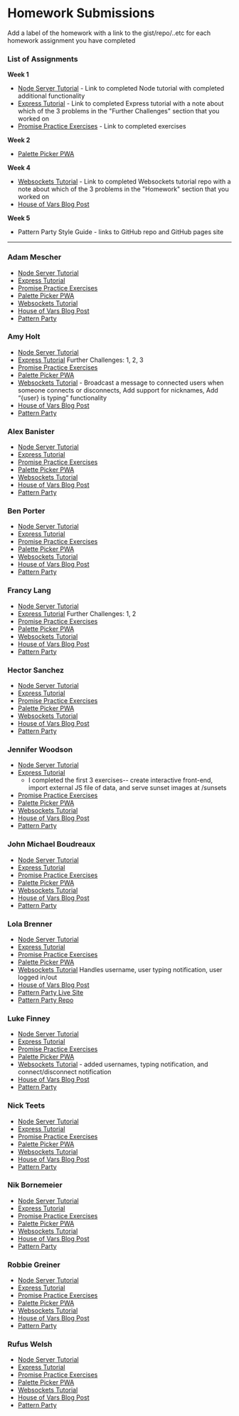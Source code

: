 # Homework Submissions

Add a label of the homework with a link to the gist/repo/..etc for each homework assignment you have completed

### List of Assignments

**Week 1**

* [Node Server Tutorial](http://frontend.turing.io/lessons/module-4/node-prework.html) - Link to completed Node tutorial with completed additional functionality
* [Express Tutorial](https://medium.com/@jaeger.rob/introduction-to-nodes-express-js-db5617047150) - Link to completed Express tutorial with a note about which of the 3 problems in the "Further Challenges" section that you worked on
* [Promise Practice Exercises](https://gist.github.com/robbiejaeger/dc8f55c1f9462741090862f736b82cab) - Link to completed exercises

**Week 2**

* [Palette Picker PWA]()

**Week 4**

* [Websockets Tutorial](https://socket.io/get-started/chat/) - Link to completed Websockets tutorial repo with a note about which of the 3 problems in the "Homework" section that you worked on
* [House of Vars Blog Post]()

**Week 5**

* Pattern Party Style Guide - links to GitHub repo and GitHub pages site

---

### Adam Mescher

* [Node Server Tutorial](https://github.com/AdamMescher/introduction-to-node.js)
* [Express Tutorial](https://github.com/AdamMescher/intro-to-express-js)
* [Promise Practice Exercises](https://github.com/AdamMescher/promises-practice)
* [Palette Picker PWA]()
* [Websockets Tutorial]()
* [House of Vars Blog Post](https://medium.com/@admescher/the-journey-of-a-thousand-commas-begins-with-a-single-commit-8b170b7a48c0)
* [Pattern Party]()

### Amy Holt

* [Node Server Tutorial](https://gist.github.com/ameseee/76ee39985995218f68917604bef92999)
* [Express Tutorial](https://github.com/ameseee/m4-express-prework) Further Challenges: 1, 2, 3
* [Promise Practice Exercises](https://repl.it/@ameseee/m4-promises-prework)
* [Palette Picker PWA](https://holt-palette-picker.herokuapp.com/)
* [Websockets Tutorial](https://github.com/ameseee/socket-chat) - Broadcast a message to connected users when someone connects or disconnects, Add support for nicknames, Add “{user} is typing” functionality
* [House of Vars Blog Post](https://medium.com/@ameseholt/how-i-stumbled-upon-microservice-architecture-2051d136dc2d)
* [Pattern Party]()

### Alex Banister

* [Node Server Tutorial](https://github.com/alexbanister/node-server-prework)
* [Express Tutorial](https://github.com/alexbanister/express-server-prework) 
* [Promise Practice Exercises](https://gist.github.com/alexbanister/7139ea6895097b62e95ecd4e26b8a7ff)
* [Palette Picker PWA](https://ahb-palette-picker.herokuapp.com/)
* [Websockets Tutorial]()
* [House of Vars Blog Post]()
* [Pattern Party]()

### Ben Porter

* [Node Server Tutorial](https://github.com/bbp5280/node_tutorial/blob/master/server.js)
* [Express Tutorial](https://github.com/bbp5280/express_tutorial/tree/master/public)
* [Promise Practice Exercises](https://repl.it/@bbp5280/Promise-Practice)
* [Palette Picker PWA](https://palette-picker-bp.herokuapp.com/)
* [Websockets Tutorial]()
* [House of Vars Blog Post](https://medium.com/@bbp5280/diving-into-open-source-a-first-experience-40f945a52b7b)
* [Pattern Party]()

### Francy Lang

* [Node Server Tutorial](https://gist.github.com/francylang/0a26460375ad3f50937aa6c1aee3c59e)
* [Express Tutorial](https://github.com/francylang/express-tutorial) Further Challenges: 1, 2
* [Promise Practice Exercises](https://repl.it/@francylang/promises)
* [Palette Picker PWA](https://lang-palette-picker.herokuapp.com/)
* [Websockets Tutorial](https://github.com/francylang/websockets)
* [House of Vars Blog Post](https://medium.com/@francy.lang/first-timer-1f77d51b9420)
* [Pattern Party]()

### Hector Sanchez

* [Node Server Tutorial]()
* [Express Tutorial]()
* [Promise Practice Exercises]()
* [Palette Picker PWA]()
* [Websockets Tutorial]()
* [House of Vars Blog Post]()
* [Pattern Party]()

### Jennifer Woodson

* [Node Server Tutorial](https://github.com/jenPlusPlus/m4-prework-node)
* [Express Tutorial](https://github.com/jenPlusPlus/m4-prework-express)
  * I completed the first 3 exercises-- create interactive front-end, import external JS file of data, and serve sunset images at /sunsets
* [Promise Practice Exercises](https://github.com/jenPlusPlus/m4-prework-promises)
* [Palette Picker PWA](https://jen-woodson-palette-picker.herokuapp.com/)
* [Websockets Tutorial]()
* [House of Vars Blog Post](https://medium.com/@jenwoodson/git-shit-my-first-open-source-contribution-a5b6c0b10bb1)
* [Pattern Party](https://jenplusplus.github.io/pattrn-party/)

### John Michael Boudreaux

* [Node Server Tutorial](https://github.com/johnmboudreaux/mod4-homework)
* [Express Tutorial](https://github.com/johnmboudreaux/mod4-express-server)
* [Promise Practice Exercises]()
* [Palette Picker PWA](https://jm-palette-picker.herokuapp.com/)
* [Websockets Tutorial](https://github.com/johnmboudreaux/Web-Sockets)
* [House of Vars Blog Post](https://medium.com/@jhnbdrx/my-first-open-source-contribution-88239a59653e)
* [Pattern Party]()

### Lola Brenner

* [Node Server Tutorial](https://github.com/lolakoala/mod4-prework-node-server)
* [Express Tutorial](https://github.com/lolakoala/mod4-prework-express-server)
* [Promise Practice Exercises](https://repl.it/@lolakoala/PromisesPractice)
* [Palette Picker PWA](https://lolas-palette-picker.herokuapp.com/)
* [Websockets Tutorial](https://github.com/lolakoala/websockets) Handles username, user typing notification, user logged in/out
* [House of Vars Blog Post](https://medium.com/@lolabrennerdev/contributing-to-open-source-as-a-coding-bootcamp-student-18fb9d96d254)
* [Pattern Party Live Site](https://lolakoala.github.io/pattern-party/)
* [Pattern Party Repo](https://github.com/lolakoala/pattern-party)

### Luke Finney

* [Node Server Tutorial](https://gist.github.com/lfinney/ff01516858c69504c7f6d325f1186f0d)
* [Express Tutorial](https://github.com/lfinney/express-tutorial)
* [Promise Practice Exercises](https://repl.it/@lwfinney/Promise-Practice)
* [Palette Picker PWA](https://palette-picker-lfinney.herokuapp.com/)
* [Websockets Tutorial](https://github.com/lfinney/websockets-tutorial) - added usernames, typing notification, and connect/disconnect notification
* [House of Vars Blog Post](https://medium.com/@lucas.w.finney/adventures-in-open-source-dbca350527c2)
* [Pattern Party]()

### Nick Teets

* [Node Server Tutorial](https://github.com/nicktu12/node-express-tutorials/blob/master/messages/server.js)
* [Express Tutorial](https://github.com/nicktu12/node-express-tutorials/blob/master/express-tutorial/server.js)
* [Promise Practice Exercises](https://repl.it/@nicktu12/Promises-Practice-Exercises)
* [Palette Picker PWA](https://nt-palettepicker-171201.herokuapp.com/)
* [Websockets Tutorial](https://github.com/nicktu12/web-sockets-practice)
* [House of Vars Blog Post](https://medium.com/@nickteets/an-open-source-adventure-34a1b747fe6e)
* [Pattern Party]()

### Nik Bornemeier

* [Node Server Tutorial](https://github.com/NikBorn/mod4-prework-node-server)
* [Express Tutorial](https://github.com/NikBorn/mod4-prework-express-server)
* [Promise Practice Exercises](https://gist.github.com/NikBorn/5d7e5e6409a8852de4b38ae8baa75c17)
* [Palette Picker PWA](https://github.com/NikBorn/mod4-Palette-Picker/pull/28)
* [Websockets Tutorial]()
* [House of Vars Blog Post](https://medium.com/@nikbornemeier/code-jumping-contributing-to-an-open-source-project-without-a-parachute-bd7461626d6d)
* [Pattern Party]()

### Robbie Greiner

* [Node Server Tutorial](https://github.com/robbiegreiner/NodeJS-Prework)
* [Express Tutorial](https://github.com/robbiegreiner/express-tutorial)
* [Promise Practice Exercises](https://repl.it/@rg25/promise-practice)
* [Palette Picker PWA](https://robbie-greiner-palette-picker.herokuapp.com/)
* [Websockets Tutorial]()
* [House of Vars Blog Post](https://robbiethedeveloper.wordpress.com/)
* [Pattern Party]()

### Rufus Welsh

* [Node Server Tutorial]()
* [Express Tutorial]()
* [Promise Practice Exercises]()
* [Palette Picker PWA]()
* [Websockets Tutorial]()
* [House of Vars Blog Post]()
* [Pattern Party]()
